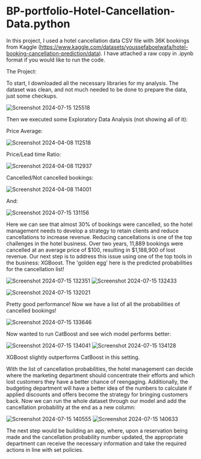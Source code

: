 # BP-portfolio-Hotel-Cancellation-Data.python

In this project, I used a hotel cancellation data CSV file with 36K bookings from Kaggle (https://www.kaggle.com/datasets/youssefaboelwafa/hotel-booking-cancellation-prediction/data). I have attached a raw copy in .ipynb format if you would like to run the code.

The Project:

To start, I downloaded all the necessary libraries for my analysis. The dataset was clean, and not much needed to be done to prepare the data, just some checkups.

![Screenshot 2024-07-15 125518](https://github.com/user-attachments/assets/9b2788ee-70ff-464f-a561-4129408df434)

Then we executed some Exploratory Data Analysis (not showing all of it):

Price Average:

![Screenshot 2024-04-08 112518](https://github.com/user-attachments/assets/160ec2cf-1e91-4c7b-803f-80d752a2b14e)

Price/Lead time Ratio:

![Screenshot 2024-04-08 112937](https://github.com/user-attachments/assets/635ef72a-f14f-44e3-b37e-fe64aabea8d2)

Cancelled/Not cancelled bookings:

![Screenshot 2024-04-08 114001](https://github.com/user-attachments/assets/e5eeb69a-620a-4ab9-a315-d273f4aeac40)

And:

![Screenshot 2024-07-15 131156](https://github.com/user-attachments/assets/01de5657-765e-4231-a513-03f1cd5b6b30)


Here we can see that almost 30% of bookings were cancelled, so the hotel management needs to develop a strategy to retain clients and reduce cancellations to increase revenue. Reducing cancellations is one of the top challenges in the hotel business. Over two years, 11,889 bookings were cancelled at an average price of $100, resulting in $1,188,900 of lost revenue. Our next step is to address this issue using one of the top tools in the business: XGBoost. The 'golden egg' here is the predicted probabilities for the cancellation list!

![Screenshot 2024-07-15 132351](https://github.com/user-attachments/assets/e0a55ba2-010b-4bde-ae17-0ddfbbde6398)
![Screenshot 2024-07-15 132433](https://github.com/user-attachments/assets/eaf72805-3911-400b-bb28-2265d274017a)


![Screenshot 2024-07-15 132021](https://github.com/user-attachments/assets/6fbf7d24-d14c-4f90-ab2c-b9ef4c040f5e)


Pretty good performance! Now we have a list of all the probabilities of cancelled bookings!

![Screenshot 2024-07-15 133646](https://github.com/user-attachments/assets/0b8a3e9e-a7e3-4aa2-bc0d-21c25bd4ec5c)

Now wanted to run CatBoost and see wich model performs better:

![Screenshot 2024-07-15 134041](https://github.com/user-attachments/assets/0e469d94-c003-48e9-bc4f-fa71df6ab799)
![Screenshot 2024-07-15 134128](https://github.com/user-attachments/assets/abf69ccd-276f-468c-b89d-05f3c01c1464)

XGBoost slightly outperforms CatBoost in this setting.

With the list of cancellation probabilities, the hotel management can decide where the marketing department should concentrate their efforts and which lost customers they have a better chance of reengaging. Additionally, the budgeting department will have a better idea of the numbers to calculate if applied discounts and offers become the strategy for bringing customers back. Now we can run the whole dataset through our model and add the cancellation probability at the end as a new column:

![Screenshot 2024-07-15 140555](https://github.com/user-attachments/assets/4bc2a061-b95d-4c82-a9ae-55d35fb040b3)
![Screenshot 2024-07-15 140633](https://github.com/user-attachments/assets/809d7c69-8e99-47d0-aeba-91b7dcb7b95d)

The next step would be building an app, where, upon a reservation being made and the cancellation probability number updated, the appropriate department can receive the necessary information and take the required actions in line with set policies.


